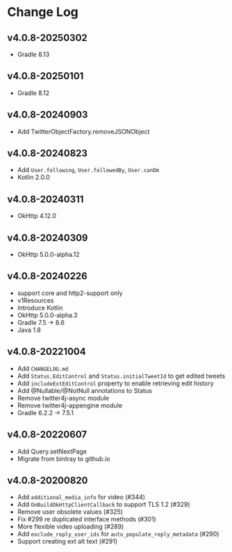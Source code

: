 Change Log
==========

v4.0.8-20250302
---------------
- Gradle 8.13

v4.0.8-20250101
---------------
- Gradle 8.12

v4.0.8-20240903
---------------
- Add TwitterObjectFactory.removeJSONObject

v4.0.8-20240823
---------------
- Add `User.following`, `User.followedBy`, `User.canDm`
- Kotlin 2.0.0

v4.0.8-20240311
---------------
- OkHttp 4.12.0

v4.0.8-20240309
---------------
- OkHttp 5.0.0-alpha.12

v4.0.8-20240226
---------------
- support core and http2-support only
- v1Resources
- Introduce Kotlin
- OkHttp 5.0.0-alpha.3
- Gradle 7.5 -> 8.6
- Java 1.8

v4.0.8-20221004
---------------
- Add `CHANGELOG.md`
- Add `Status.EditControl` and `Status.initialTweetId` to get edited tweets
- Add `includeExtEditControl` property to enable retrieving edit history
- Add @Nullable/@NotNull annotations to Status
- Remove twitter4j-async module
- Remove twitter4j-appengine module
- Gradle 6.2.2 -> 7.5.1

v4.0.8-20220607
---------------
- Add Query.setNextPage
- Migrate from bintray to github.io

v4.0.8-20200820
---------------
- Add `additional_media_info` for video (#344)
- Add `OnBuildOkHttpClientCallback` to support TLS 1.2 (#329)
- Remove user obsolete values (#325)
- Fix #299 re duplicated interface methods (#301)
- More flexible video uploading (#289)
- Add `exclude_reply_user_ids` for `auto_populate_reply_metadata` (#290)
- Support creating ext alt text (#291)
